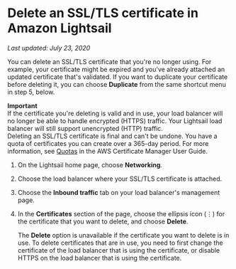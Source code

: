 # Delete an SSL/TLS certificate in Amazon Lightsail<a name="delete-tls-ssl-certificate-lightsail-load-balancer-https"></a>

 *Last updated: July 23, 2020* 

You can delete an SSL/TLS certificate that you're no longer using\. For example, your certificate might be expired and you've already attached an updated certificate that's validated\. If you want to duplicate your certificate before deleting it, you can choose **Duplicate** from the same shortcut menu in step 5, below\.

**Important**  
If the certificate you're deleting is valid and in use, your load balancer will no longer be able to handle encrypted \(HTTPS\) traffic\. Your Lightsail load balancer will still support unencrypted \(HTTP\) traffic\.  
Deleting an SSL/TLS certificate is final and can't be undone\. You have a quota of certificates you can create over a 365\-day period\. For more information, see [Quotas](http://docs.aws.amazon.com/acm/latest/userguide/acm-limits.html) in the AWS Certificate Manager User Guide\.

1. On the Lightsail home page, choose **Networking**\.

1. Choose the load balancer where your SSL/TLS certificate is attached\.

1. Choose the **Inbound traffic** tab on your load balancer's management page\.

1. In the **Certificates** section of the page, choose the ellipsis icon \(⋮\) for the certificate that you want to delete, and choose **Delete**\.

   The **Delete** option is unavailable if the certificate you want to delete is in use\. To delete certificates that are in use, you need to first change the certificate of the load balancer that is using the certificate, or disable HTTPS on the load balancer that is using the certificate\.